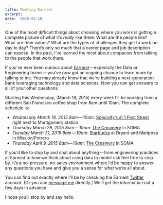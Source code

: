 ```yaml
---
title: Meeting Earnest
excerpt:
date: '2015-03-10'
---
```


One of the most difficult things about choosing where you work is getting a complete
picture of what it‘s _really_ like there. What are the people like? What are their values? What are the types of challenges they get to work on day to day? There’s only so much that a career page and job description can expose. In the past, I’ve learned the most about companies from talking to the people that work there.

If you’ve ever been curious about [Earnest](https://www.meetearnest.com/) — especially the Data or Engineering teams — you’ve now got an ongoing chance to learn more by talking to me. You may already know that we’re building a next-generation bank leveraging technology and data sciences. Now you can get answers to all of your other questions.

Starting this Wednesday, (March 18, 2015) every week I’ll be working from a different San Francisco coffee shop from 8am until 10am. The complete schedule is:

- _Wednesday March 18, 2015 8am — 10am_: [Specialty’s at 1 Post Street](http://www.specialtys.com/Location.aspx?Store=SF03) right next to Montgomery station
- _Thursday March 26, 2015 8am — 10am_: [The Creamery](http://www.yelp.com/biz/the-creamery-san-francisco-3) in SOMA
- _Tuesday March 31, 2015 8am — 10am_: [Starbucks](https://www.google.com/maps/place/Starbucks/@37.762882,-122.410483,15z/data=!4m2!3m1!1s0x0:0xf9def5f43897ba31) at Bryant and Mariposa in Mission/Potrero
- _Thursday April 9, 2015 8am — 10am_: [The Creamery](http://www.yelp.com/biz/the-creamery-san-francisco-3) in SOMA

If you’d like to stop by and chat about anything — from engineering practices at Earnest to how we think about using data to model risk feel free to stop by. It’s a no-pressure, no-sales environment where I’d be happy to answer any questions you have and give you a sense for what we’re all about.

You can find out exactly where I’ll be by checking the Earnest [Twitter](https://twitter.com/meetearnest) account.
(Or you can [message me](https://twitter.com/bromanko) directly.) We’ll get the information out a few days in advance.

I hope you’ll stop by and say hello.
